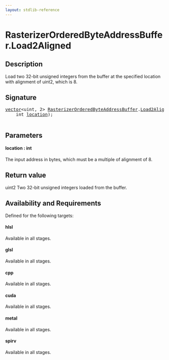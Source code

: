```yaml
---
layout: stdlib-reference
---
```


# RasterizerOrderedByteAddressBuffer\.Load2Aligned

## Description

Load two 32-bit unsigned integers from the buffer at the specified location with alignment
of <span class='code'>uint2</span>, which is 8.



## Signature 

<pre>
<a href="../vector/index.md" class="code_type">vector</a>&lt;<span class="code_keyword">uint</span>, 2&gt; <a href="index.md" class="code_type">RasterizerOrderedByteAddressBuffer</a>.<a href="load2aligned-05.md">Load2Aligned</a>(
    <span class="code_keyword">int</span> <a href="load2aligned-05.md#decl-location" class="code_param">location</a>);

</pre>

## Parameters

####  <a id="decl-location"></a>location  : int
The input address in bytes, which must be a multiple of alignment of 8.


## Return value
<span class='code'>uint2</span> Two 32-bit unsigned integers loaded from the buffer.


## Availability and Requirements

Defined for the following targets:

#### hlsl
Available in all stages.

#### glsl
Available in all stages.

#### cpp
Available in all stages.

#### cuda
Available in all stages.

#### metal
Available in all stages.

#### spirv
Available in all stages.




<script>
// Fix .md links to .html when on ReadTheDocs
if (window.location.hostname.includes('readthedocs') || 
    window.location.hostname.includes('rtfd.io')) {
  document.addEventListener('DOMContentLoaded', function() {
    const links = document.querySelectorAll('a');
    links.forEach(link => {
      if (link.getAttribute('href') && link.getAttribute('href').endsWith('.md')) {
        link.href = link.href.replace(/\.md($|#|\?)/, '.html$1');
      }
    });
  });
}
</script>
